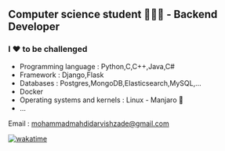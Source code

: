 ## Computer science student 🧑🏻‍💻 - Backend Developer

### I ❤️ to be challenged

- Programming language : Python,C,C++,Java,C#
- Framework : Django,Flask
- Databases : Postgres,MongoDB,Elasticsearch,MySQL,...
- Docker
- Operating systems and kernels : Linux - Manjaro 🐧
- ...

Email : mohammadmahdidarvishzade@gmail.com

[![wakatime](https://wakatime.com/badge/user/24946396-615f-4cc1-a535-2296acdd513e.svg)](https://wakatime.com/@24946396-615f-4cc1-a535-2296acdd513e)
